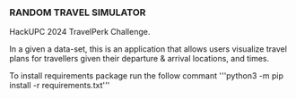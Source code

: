 ### RANDOM TRAVEL SIMULATOR

HackUPC 2024 TravelPerk Challenge.

In a given a data-set, this is an application that allows users visualize travel plans for travellers given their departure & arrival locations, and times.


To install requirements package run the follow commant
'''python3 -m pip install -r requirements.txt'''